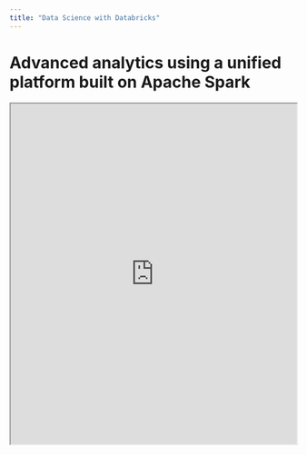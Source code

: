 ```yaml
---
title: "Data Science with Databricks"
---
```


# Advanced analytics using a unified platform built on Apache Spark

<iframe src="https://github.com/vineet-kumar-tennessee/vineet.github.io/blob/master/images/c0.png" width="100%" height="600px"></iframe>
